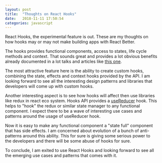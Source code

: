 ```yaml
---
layout: post
title:  "Thoughts on React Hooks"
date:   2018-11-11 17:50:54
categories: javascript
---
```


React Hooks, the experimental feature is out. These are my thoughts on how hooks may or may not make building apps with React Better.

The hooks provides functional components, access to states, life cycle methods and context. That sounds great and provides a lot obvious benefits already documented in a lot talks and articles like [this one](https://medium.com/@dan_abramov/making-sense-of-react-hooks-fdbde8803889).
 
The most attractive feature here is the ability to create custom hooks, combining the state, effects and context hooks provided by the API. I am looking forward to see all the interesting design patterns and libraries that developers will come up with custom hooks.

Another interesting aspect is to see how hooks will affect then use libraries like redux in react eco system. Hooks API provides a [useReducer](https://reactjs.org/docs/hooks-reference.html#usereducer) hook. This helps to "hook" the redux or similar state manager to any functional component. I expect there to be a wave of interesting use cases and patterns around the usage of useReducer hook.

Now it is easy to make any functional component a "state full" component that has side effects. I am concerned about evolution of a bunch of anti-patterns around this ability. This for sure is giving some serious power to the developers and there will be some abuse of hooks for sure.

To conclude, I am exited to use React Hooks and looking forward to see all the emerging use cases and patterns that comes with it.






